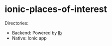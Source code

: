 # ionic-places-of-interest

Directories:
* Backend: Powered by [lb](https://loopback.io/)
* Native: Ionic app

